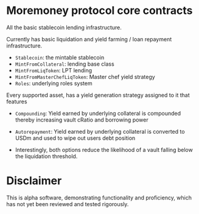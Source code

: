 # Moremoney protocol core contracts

All the basic stablecoin lending infrastructure.

Currently has basic liquidation and yield farming / loan repayment infrastructure.

- `Stablecoin`: the mintable stablecoin
- `MintFromCollateral`: lending base class
- `MintFromLiqToken`: LPT lending
- `MintFromMasterChefLiqToken`: Master chef yield strategy
- `Roles`: underlying roles system


Every supported asset, has a yield generation strategy assigned to it that features

- `Compounding`: Yield earned by underlying collateral is compounded thereby increasing vault cRatio and borrowing power
-  `Autorepayment`: Yield earned by underlying collateral is converted to USDm and used to wipe out users debt position

-  Interestingly, both options reduce the likelihood of a vault falling below the liquidation threshold.

# Disclaimer

This is alpha software, demonstrating functionality and proficiency, which has not yet been reviewed and tested rigorously.
